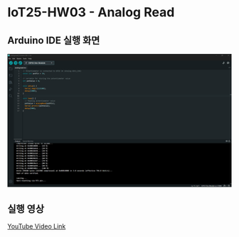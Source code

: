 # IoT25-HW03 - Analog Read

## Arduino IDE 실행 화면
![IDE 실행 화면](./화면%20캡처%202025-05-07%20231712.png)

## 실행 영상
[YouTube Video Link](https://youtube.com/shorts/jw-cRaOOVBs?feature=share)
